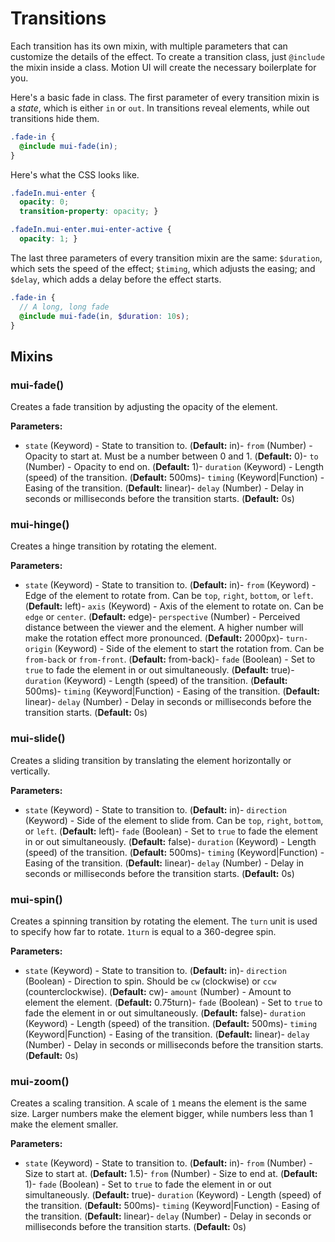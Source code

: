 # Transitions

Each transition has its own mixin, with multiple parameters that can customize the details of the effect. To create a transition class, just `@include` the mixin inside a class. Motion UI will create the necessary boilerplate for you.

Here's a basic fade in class. The first parameter of every transition mixin is a *state*, which is either `in` or `out`. In transitions reveal elements, while out transitions hide them.

```scss
.fade-in {
  @include mui-fade(in);
}
```

Here's what the CSS looks like.

```css
.fadeIn.mui-enter {
  opacity: 0;
  transition-property: opacity; }

.fadeIn.mui-enter.mui-enter-active {
  opacity: 1; }
```

The last three parameters of every transition mixin are the same: `$duration`, which sets the speed of the effect; `$timing`, which adjusts the easing; and `$delay`, which adds a delay before the effect starts.

```scss
.fade-in {
  // A long, long fade
  @include mui-fade(in, $duration: 10s);
}
```


## Mixins

### mui-fade()

Creates a fade transition by adjusting the opacity of the element.

**Parameters:**

- `state` (Keyword) - State to transition to. (**Default:** in)- `from` (Number) - Opacity to start at. Must be a number between 0 and 1. (**Default:** 0)- `to` (Number) - Opacity to end on. (**Default:** 1)- `duration` (Keyword) - Length (speed) of the transition. (**Default:** 500ms)- `timing` (Keyword|Function) - Easing of the transition. (**Default:** linear)- `delay` (Number) - Delay in seconds or milliseconds before the transition starts. (**Default:** 0s)

### mui-hinge()

Creates a hinge transition by rotating the element.

**Parameters:**

- `state` (Keyword) - State to transition to. (**Default:** in)- `from` (Keyword) - Edge of the element to rotate from. Can be `top`, `right`, `bottom`, or `left`. (**Default:** left)- `axis` (Keyword) - Axis of the element to rotate on. Can be `edge` or `center`. (**Default:** edge)- `perspective` (Number) - Perceived distance between the viewer and the element. A higher number will make the rotation effect more pronounced. (**Default:** 2000px)- `turn-origin` (Keyword) - Side of the element to start the rotation from. Can be `from-back` or `from-front`. (**Default:** from-back)- `fade` (Boolean) - Set to `true` to fade the element in or out simultaneously. (**Default:** true)- `duration` (Keyword) - Length (speed) of the transition. (**Default:** 500ms)- `timing` (Keyword|Function) - Easing of the transition. (**Default:** linear)- `delay` (Number) - Delay in seconds or milliseconds before the transition starts. (**Default:** 0s)

### mui-slide()

Creates a sliding transition by translating the element horizontally or vertically.

**Parameters:**

- `state` (Keyword) - State to transition to. (**Default:** in)- `direction` (Keyword) - Side of the element to slide from. Can be `top`, `right`, `bottom`, or `left`. (**Default:** left)- `fade` (Boolean) - Set to `true` to fade the element in or out simultaneously. (**Default:** false)- `duration` (Keyword) - Length (speed) of the transition. (**Default:** 500ms)- `timing` (Keyword|Function) - Easing of the transition. (**Default:** linear)- `delay` (Number) - Delay in seconds or milliseconds before the transition starts. (**Default:** 0s)

### mui-spin()

Creates a spinning transition by rotating the element. The `turn` unit is used to specify how far to rotate. `1turn` is equal to a 360-degree spin.

**Parameters:**

- `state` (Keyword) - State to transition to. (**Default:** in)- `direction` (Boolean) - Direction to spin. Should be `cw` (clockwise) or `ccw` (counterclockwise). (**Default:** cw)- `amount` (Number) - Amount to element the element. (**Default:** 0.75turn)- `fade` (Boolean) - Set to `true` to fade the element in or out simultaneously. (**Default:** false)- `duration` (Keyword) - Length (speed) of the transition. (**Default:** 500ms)- `timing` (Keyword|Function) - Easing of the transition. (**Default:** linear)- `delay` (Number) - Delay in seconds or milliseconds before the transition starts. (**Default:** 0s)

### mui-zoom()

Creates a scaling transition. A scale of `1` means the element is the same size. Larger numbers make the element bigger, while numbers less than 1 make the element smaller.

**Parameters:**

- `state` (Keyword) - State to transition to. (**Default:** in)- `from` (Number) - Size to start at. (**Default:** 1.5)- `from` (Number) - Size to end at. (**Default:** 1)- `fade` (Boolean) - Set to `true` to fade the element in or out simultaneously. (**Default:** true)- `duration` (Keyword) - Length (speed) of the transition. (**Default:** 500ms)- `timing` (Keyword|Function) - Easing of the transition. (**Default:** linear)- `delay` (Number) - Delay in seconds or milliseconds before the transition starts. (**Default:** 0s)

